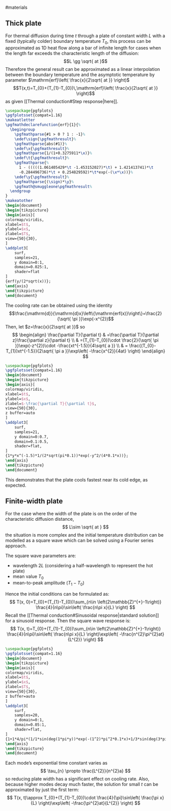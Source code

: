 #materials 
## Thick plate
For thermal diffusion during time $t$ through a plate of constant width $L$ with a fixed (typically colder) boundary temperature $T_{0}$, this process can be approximated as 1D heat flow along a bar of infinite length for cases when the length far exceeds the characteristic length of the diffusion:$$L \gg \sqrt{ at }$$Therefore the general result can be approximated as a linear interpolation between the boundary temperature and the asymptotic temperature by parameter $\mathrm{erf}\left( \frac{x}{2\sqrt{ at }} \right)$
$$T(x,t)=T_{0}+(T_{1}-T_{0})\,\mathrm{erf}\left( \frac{x}{2\sqrt{ at }} \right)$$
as given [[Thermal conduction#Step response|here]].
```tikz
\usepackage{pgfplots}
\pgfplotsset{compat=1.16}
\makeatletter
\pgfmathdeclarefunction{erf}{1}{%
  \begingroup
    \pgfmathparse{#1 > 0 ? 1 : -1}%
    \edef\sign{\pgfmathresult}%
    \pgfmathparse{abs(#1)}%
    \edef\x{\pgfmathresult}%
    \pgfmathparse{1/(1+0.3275911*\x)}%
    \edef\t{\pgfmathresult}%
    \pgfmathparse{%
      1 - (((((1.061405429*\t -1.453152027)*\t) + 1.421413741)*\t 
      -0.284496736)*\t + 0.254829592)*\t*exp(-(\x*\x))}%
    \edef\y{\pgfmathresult}%
    \pgfmathparse{(\sign)*\y}%
    \pgfmath@smuggleone\pgfmathresult%
  \endgroup
}
\makeatother
\begin{document}
\begin{tikzpicture}
\begin{axis}[
colormap/viridis,
xlabel=$t$,
ylabel=$x$,
zlabel=$T$,
view={50}{30},
]
\addplot3[
	surf,
	samples=21,
	y domain=0:1,
	domain=0.025:1,
	shader=flat
]
{erf(y/(2*sqrt(x))};
\end{axis}
\end{tikzpicture}
\end{document}
```

The cooling rate can be obtained using the identity
$$\frac{\mathrm{d}}{\mathrm{d}x}\left\{\mathrm{erf(x)}\right\}=\frac{2}{\sqrt{ \pi }}\exp(-x^{2})$$
Then, let $z=\frac{x}{2\sqrt{ at }}$ so
$$
\begin{align}
\frac{\partial T}{\partial t} & =\frac{\partial T}{\partial z}\frac{\partial z}{\partial t} \\
 & =(T_{1}-T_{0})\cdot \frac{2}{\sqrt{ \pi }}\exp(-z^{2})\cdot -\frac{xt^{-1.5}}{4\sqrt{ a }} \\
 & = \frac{(T_{0}-T_{1})xt^{-1.5}}{2\sqrt{ \pi a }}\exp\left( -\frac{x^{2}}{4at} \right)
\end{align}
$$
```tikz
\usepackage{pgfplots}
\pgfplotsset{compat=1.16}
\begin{document}
\begin{tikzpicture}
\begin{axis}[
colormap/viridis,
xlabel=$t$,
ylabel=$x$,
zlabel=$-\frac{\partial T}{\partial t}$,
view={50}{30},
z buffer=auto
]
\addplot3[
	surf,
	samples=21,
	y domain=0:0.7,
	domain=0.1:0.5,
	shader=flat,
]
{1*y*x^(-1.5)*1/(2*sqrt(pi*0.1))*exp(-y^2/(4*0.1*x))};
\end{axis}
\end{tikzpicture}
\end{document}
```

This demonstrates that the plate cools fastest near its cold edge, as expected.
## Finite-width plate
For the case where the width of the plate is on the order of the characteristic diffusion distance,
$$
L\sim \sqrt{ at }
$$
the situation is more complex and the initial temperature distribution can be modelled as a square wave which can be solved using a Fourier series approach.

The square wave parameters are:
- wavelength $2L$ (considering a half-wavelength to represent the hot plate)
- mean value $T_{0}$
- mean-to-peak amplitude $(T_{1}-T_{0})$

Hence the initial conditions can be formulated as:
$$
T(x, 0)=T_{0}+(T_{1}-T_{0})\sum_{n\in \left(2\mathbb{Z}^{+}-1\right)} \frac{4}{n\pi}\sin\left( \frac{n\pi x}{L} \right)
$$
Recall the [[Thermal conduction#Sinusoidal response|standard solution]] for a sinusoid response. Then the square wave response is:
$$
T(x, t)=T_{0}+(T_{1}-T_{0})\sum_{n\in \left(2\mathbb{Z}^{+}-1\right)} \frac{4}{n\pi}\sin\left( \frac{n\pi x}{L} \right)\exp\left( -\frac{n^{2}\pi^{2}at}{L^{2}} \right)
$$
```tikz
\usepackage{pgfplots}
\pgfplotsset{compat=1.16}
\begin{document}
\begin{tikzpicture}
\begin{axis}[
colormap/viridis,
xlabel=$t$,
ylabel=$x$,
zlabel=$T$,
view={50}{30},
z buffer=auto
]
\addplot3[
	surf,
	samples=20,
	y domain=0:1,
	domain=0.05:1,
	shader=flat,
]
{1+1*4/pi*(1/1*sin(deg(1*pi*y))*exp(-(1^2)*pi^2*0.1*x)+1/3*sin(deg(3*pi*y))*exp(-(3^2)*pi^2*0.1*x)+1/5*sin(deg(5*pi*y))*exp(-(5^2)*pi^2*0.1*x)+1/7*sin(deg(7*pi*y))*exp(-(7^2)*pi^2*0.1*x)+1/9*sin(deg(9*pi*y))*exp(-(9^2)*pi^2*0.1*x)};
\end{axis}
\end{tikzpicture}
\end{document}
```

Each mode’s exponential time constant varies as $$
\tau_{n} \propto \frac{L^{2}}{n^{2}a}
$$so reducing plate width has a significant effect on cooling rate. Also, because higher modes decay much faster, the solution for small $t$ can be approximated by just the first term:
$$
T(x, t)\approx T_{0}+(T_{1}-T_{0})\cdot \frac{4}{\pi}\sin\left( \frac{\pi x}{L} \right)\exp\left( -\frac{\pi^{2}at}{L^{2}} \right)
$$
